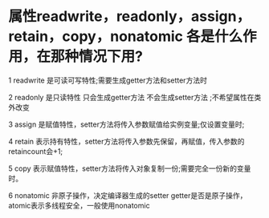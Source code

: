 # 属性readwrite，readonly，assign，retain，copy，nonatomic 各是什么作用，在那种情况下用?


1 readwrite 是可读可写特性;需要生成getter方法和setter方法时

2 readonly 是只读特性 只会生成getter方法 不会生成setter方法 ;不希望属性在类外改变

3 assign 是赋值特性，setter方法将传入参数赋值给实例变量;仅设置变量时;

4 retain 表示持有特性，setter方法将传入参数先保留，再赋值，传入参数的retaincount会+1;

5 copy 表示赋值特性，setter方法将传入对象复制一份;需要完全一份新的变量时。

6 nonatomic 非原子操作，决定编译器生成的setter getter是否是原子操作，atomic表示多线程安全，一般使用nonatomic
